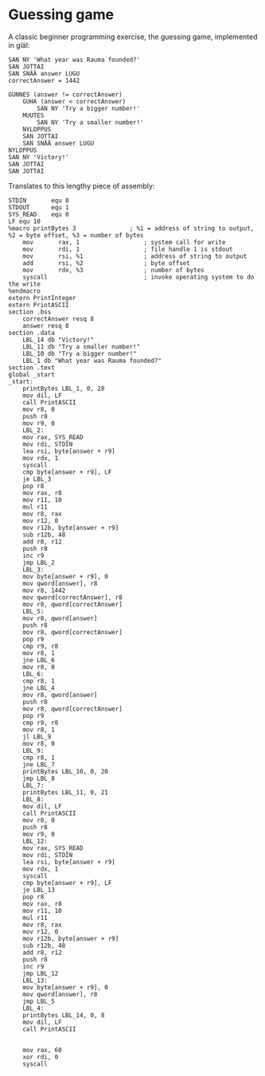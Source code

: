# Guessing game


A classic beginner programming exercise, the guessing game, implemented in giäl:

    SAN NY 'What year was Rauma founded?'
    SAN JOTTAI
    SAN SNÄÄ answer LUGU
    correctAnswer = 1442

    GUNNES (answer != correctAnswer)
        GUHA (answer < correctAnswer) 
            SAN NY 'Try a bigger number!'
        MUUTES
            SAN NY 'Try a smaller number!'
        NYLOPPUS
        SAN JOTTAI
        SAN SNÄÄ answer LUGU
    NYLOPPUS
    SAN NY 'Victory!'
    SAN JOTTAI
    SAN JOTTAI



Translates to this lengthy piece of assembly:

    STDIN       equ 0
    STDOUT      equ 1
    SYS_READ    equ 0
    LF equ 10
    %macro printBytes 3               ; %1 = address of string to output, %2 = byte offset, %3 = number of bytes
        mov       rax, 1                  ; system call for write
        mov       rdi, 1                  ; file handle 1 is stdout
        mov       rsi, %1                 ; address of string to output
        add       rsi, %2                 ; byte offset
        mov       rdx, %3                 ; number of bytes
        syscall                           ; invoke operating system to do the write
    %endmacro
    extern PrintInteger
    extern PrintASCII
    section .bss
        correctAnswer resq 8
        answer resq 8
    section .data
        LBL_14 db "Victory!"
        LBL_11 db "Try a smaller number!"
        LBL_10 db "Try a bigger number!"
        LBL_1 db "What year was Rauma founded?"
    section .text
    global _start
    _start:
        printBytes LBL_1, 0, 28
        mov dil, LF
        call PrintASCII
        mov r8, 0
        push r8
        mov r9, 0
        LBL_2:
        mov rax, SYS_READ
        mov rdi, STDIN
        lea rsi, byte[answer + r9]
        mov rdx, 1
        syscall
        cmp byte[answer + r9], LF
        je LBL_3
        pop r8
        mov rax, r8
        mov r11, 10
        mul r11
        mov r8, rax
        mov r12, 0
        mov r12b, byte[answer + r9]
        sub r12b, 48
        add r8, r12
        push r8
        inc r9
        jmp LBL_2
        LBL_3:
        mov byte[answer + r9], 0
        mov qword[answer], r8
        mov r8, 1442
        mov qword[correctAnswer], r8
        mov r8, qword[correctAnswer]
        LBL_5:
        mov r8, qword[answer]
        push r8
        mov r8, qword[correctAnswer]
        pop r9
        cmp r9, r8
        mov r8, 1
        jne LBL_6
        mov r8, 0
        LBL_6:
        cmp r8, 1
        jne LBL_4
        mov r8, qword[answer]
        push r8
        mov r8, qword[correctAnswer]
        pop r9
        cmp r9, r8
        mov r8, 1
        jl LBL_9
        mov r8, 0
        LBL_9:
        cmp r8, 1
        jne LBL_7
        printBytes LBL_10, 0, 20
        jmp LBL_8
        LBL_7:
        printBytes LBL_11, 0, 21
        LBL_8:
        mov dil, LF
        call PrintASCII
        mov r8, 0
        push r8
        mov r9, 0
        LBL_12:
        mov rax, SYS_READ
        mov rdi, STDIN
        lea rsi, byte[answer + r9]
        mov rdx, 1
        syscall
        cmp byte[answer + r9], LF
        je LBL_13
        pop r8
        mov rax, r8
        mov r11, 10
        mul r11
        mov r8, rax
        mov r12, 0
        mov r12b, byte[answer + r9]
        sub r12b, 48
        add r8, r12
        push r8
        inc r9
        jmp LBL_12
        LBL_13:
        mov byte[answer + r9], 0
        mov qword[answer], r8
        jmp LBL_5
        LBL_4:
        printBytes LBL_14, 0, 8
        mov dil, LF
        call PrintASCII


        mov rax, 60
        xor rdi, 0
        syscall


